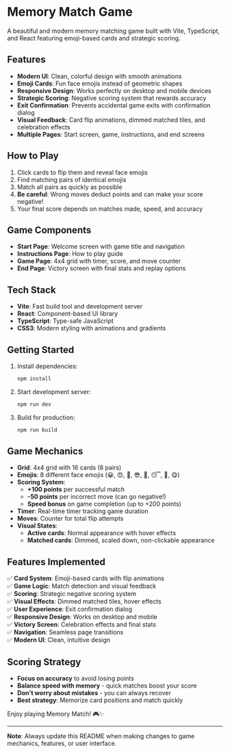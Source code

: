 # Memory Match Game

A beautiful and modern memory matching game built with Vite, TypeScript, and React featuring emoji-based cards and strategic scoring.

## Features

- **Modern UI**: Clean, colorful design with smooth animations
- **Emoji Cards**: Fun face emojis instead of geometric shapes
- **Responsive Design**: Works perfectly on desktop and mobile devices
- **Strategic Scoring**: Negative scoring system that rewards accuracy
- **Exit Confirmation**: Prevents accidental game exits with confirmation dialog
- **Visual Feedback**: Card flip animations, dimmed matched tiles, and celebration effects
- **Multiple Pages**: Start screen, game, instructions, and end screens

## How to Play

1. Click cards to flip them and reveal face emojis
2. Find matching pairs of identical emojis
3. Match all pairs as quickly as possible
4. **Be careful**: Wrong moves deduct points and can make your score negative!
5. Your final score depends on matches made, speed, and accuracy

## Game Components

- **Start Page**: Welcome screen with game title and navigation
- **Instructions Page**: How to play guide
- **Game Page**: 4x4 grid with timer, score, and move counter
- **End Page**: Victory screen with final stats and replay options

## Tech Stack

- **Vite**: Fast build tool and development server
- **React**: Component-based UI library
- **TypeScript**: Type-safe JavaScript
- **CSS3**: Modern styling with animations and gradients

## Getting Started

1. Install dependencies:
   ```bash
   npm install
   ```

2. Start development server:
   ```bash
   npm run dev
   ```

3. Build for production:
   ```bash
   npm run build
   ```

## Game Mechanics

- **Grid**: 4x4 grid with 16 cards (8 pairs)
- **Emojis**: 8 different face emojis (😀, 😍, 🤔, 😎, 🥳, 😴, 🤗, 😋)
- **Scoring System**: 
  - **+100 points** per successful match
  - **-50 points** per incorrect move (can go negative!)
  - **Speed bonus** on game completion (up to +200 points)
- **Timer**: Real-time timer tracking game duration
- **Moves**: Counter for total flip attempts
- **Visual States**:
  - **Active cards**: Normal appearance with hover effects
  - **Matched cards**: Dimmed, scaled down, non-clickable appearance

## Features Implemented

✅ **Card System**: Emoji-based cards with flip animations  
✅ **Game Logic**: Match detection and visual feedback  
✅ **Scoring**: Strategic negative scoring system  
✅ **Visual Effects**: Dimmed matched tiles, hover effects  
✅ **User Experience**: Exit confirmation dialog  
✅ **Responsive Design**: Works on desktop and mobile  
✅ **Victory Screen**: Celebration effects and final stats  
✅ **Navigation**: Seamless page transitions  
✅ **Modern UI**: Clean, intuitive design  

## Scoring Strategy

- **Focus on accuracy** to avoid losing points
- **Balance speed with memory** - quick matches boost your score
- **Don't worry about mistakes** - you can always recover
- **Best strategy**: Memorize card positions and match quickly

Enjoy playing Memory Match! 🎮✨

---

**Note**: Always update this README when making changes to game mechanics, features, or user interface.
